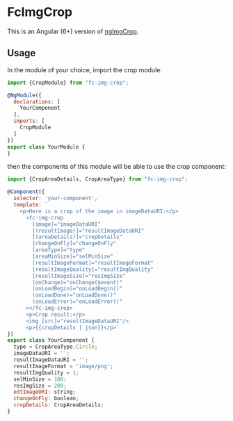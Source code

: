 # FcImgCrop

This is an Angular (6+) version of [ngImgCrop](https://github.com/famicity/ngImgCrop).

## Usage

In the module of your choice, import the crop module:

```js
import {CropModule} from "fc-img-crop";

@NgModule({
  declarations: [
    YourComponent
  ],
  imports: [
    CropModule
  ]
})
export class YourModule {
}
```

then the components of this module will be able to use the crop component:

```js
import {CropAreaDetails, CropAreaType} from "fc-img-crop";

@Component({
  selector: 'your-component',
  template: `
    <p>Here is a crop of the image in imageDataURI:</p>
      <fc-img-crop
        [image]="imageDataURI"
        [(resultImage)]="resultImageDataURI"
        [(areaDetails)]="cropDetails"
        [changeOnFly]="changeOnFly"
        [areaType]="type"
        [areaMinSize]="selMinSize"
        [resultImageFormat]="resultImageFormat"
        [resultImageQuality]="resultImgQuality"
        [resultImageSize]="resImgSize"
        (onChange)="onChange($event)"
        (onLoadBegin)="onLoadBegin()"
        (onLoadDone)="onLoadDone()"
        (onLoadError)="onLoadError()"
      ></fc-img-crop>
      <p>Crop result:</p>
      <img [src]="resultImageDataURI"/>
      <p>{{cropDetails | json}}</p>`
})
export class YourComponent {
  type = CropAreaType.Circle;
  imageDataURI = '';
  resultImageDataURI = '';
  resultImageFormat = 'image/png';
  resultImgQuality = 1;
  selMinSize = 100;
  resImgSize = 200;
  edtImageURI: string;
  changeOnFly: boolean;
  cropDetails: CropAreaDetails;
}
```
